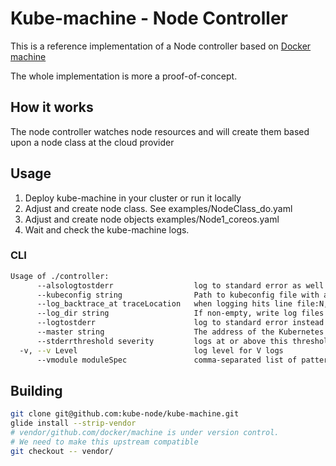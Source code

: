 # Kube-machine - Node Controller

This is a reference implementation of a Node controller based on [Docker machine](https://github.com/docker/machine)

The whole implementation is more a proof-of-concept.

## How it works

The node controller watches node resources and will create them based upon a node class at the cloud provider

## Usage

1. Deploy kube-machine in your cluster or run it locally
2. Adjust and create node class. See examples/NodeClass_do.yaml
3. Adjust and create node objects examples/Node1_coreos.yaml
4. Wait and check the kube-machine logs.

### CLI
```bash
Usage of ./controller:
      --alsologtostderr                  log to standard error as well as files
      --kubeconfig string                Path to kubeconfig file with authorization and master location information.
      --log_backtrace_at traceLocation   when logging hits line file:N, emit a stack trace (default :0)
      --log_dir string                   If non-empty, write log files in this directory
      --logtostderr                      log to standard error instead of files
      --master string                    The address of the Kubernetes API server (overrides any value in kubeconfig)
      --stderrthreshold severity         logs at or above this threshold go to stderr (default 2)
  -v, --v Level                          log level for V logs
      --vmodule moduleSpec               comma-separated list of pattern=N settings for file-filtered logging
```

## Building

```bash
git clone git@github.com:kube-node/kube-machine.git
glide install --strip-vendor
# vendor/github.com/docker/machine is under version control.
# We need to make this upstream compatible
git checkout -- vendor/
```
